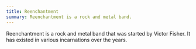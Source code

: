 ```yaml
---
title: Reenchantment
summary: Reenchantment is a rock and metal band.
---
```


Reenchantment is a rock and metal band that was started by Victor Fisher. It has existed in various incarnations over the years.